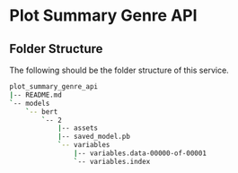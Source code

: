 # Plot Summary Genre API



## Folder Structure

The following should be the folder structure of this service.
```bash
plot_summary_genre_api
|-- README.md
`-- models
    `-- bert
        `-- 2
            |-- assets
            |-- saved_model.pb
            `-- variables
                |-- variables.data-00000-of-00001
                `-- variables.index
```